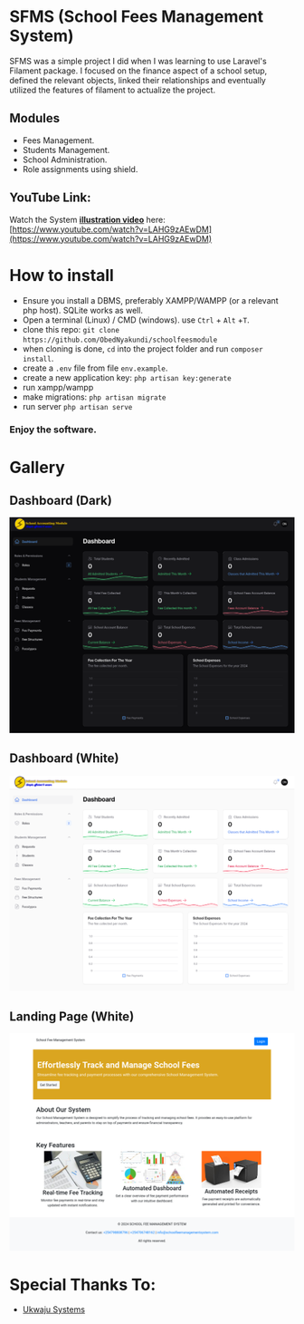 # SFMS (School Fees Management System)
SFMS was a simple project I did when I was learning to use Laravel's Filament package. I focused on the finance aspect of a school setup, defined the relevant objects, linked their relationships and eventually utilized the features of filament to actualize the project.

## Modules
- Fees Management.
- Students Management.
- School Administration.
- Role assignments using shield.

## YouTube Link:
Watch the System **[illustration video](https://www.youtube.com/watch?v=LAHG9zAEwDM)** here: [https://www.youtube.com/watch?v=LAHG9zAEwDM](https://www.youtube.com/watch?v=LAHG9zAEwDM)

# How to install
 - Ensure you install a DBMS, preferably XAMPP/WAMPP (or a relevant php host). SQLite works as well.
 - Open a terminal (Linux) / CMD (windows). use `Ctrl` + `Alt` +`T`.
 - clone this repo: `git clone https://github.com/ObedNyakundi/schoolfeesmodule`
 - when cloning is done, `cd` into the project folder and run `composer install`.
 - create a `.env` file from file `env.example`.
 - create a new application key: `php artisan key:generate`
 - run xampp/wampp
 - make migrations: `php artisan migrate`
 - run server `php artisan serve`

### Enjoy the software.

# Gallery


## Dashboard (Dark)
![Dashboard Dark](./pictures/a.png)


## Dashboard (White)
![Dashboard Dark](./pictures/b.png)


## Landing Page (White)
![Dashboard Dark](./pictures/c.png)

# Special Thanks To:
- [Ukwaju Systems](https://ukwaju.systems/)
